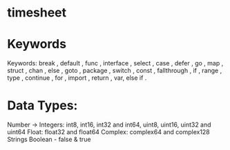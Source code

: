 # timesheet

# Keywords
Keywords: break , default , func , interface , select , case , defer , go , map , struct , chan , else , goto , package , switch , const , fallthrough , if , range , type , continue , for , import , return , var, else if .
# Data Types:
Number ->
Integers:  int8, int16, int32 and int64, uint8, uint16, uint32 and uint64
Float: float32 and float64
Complex: complex64 and complex128
Strings
Boolean - false & true





